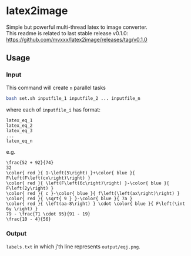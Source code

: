 # latex2image
Simple but powerful multi-thread latex to image converter. <br>
This readme is related to last stable release v0.1.0: https://github.com/mvxxx/latex2image/releases/tag/v0.1.0
## Usage

### Input
This command will create `n` parallel tasks
```bash
bash set.sh inputfile_1 inputfile_2 ... inputfile_n
```

where each of `inputfile_i` has format:

```
latex_eq_1
latex_eq_2
latex_eq_3
...
latex_eq_n
```

e.g.
```
\frac{52 + 92}{74}
32
\color{ red }{ 1-\left(5\right) }+\color{ blue }{ F\left(F\left(cx\right)\right) }
\color{ red }{ \left(F\left(6c\right)\right) }-\color{ blue }{ F\left(2y\right) }
\color{ red }{ c }-\color{ blue }{ f\left(\left(ax\right)\right) }
\color{ red }{ \sqrt{ 9 } }-\color{ blue }{ 7a }
\color{ red }{ \left(aa-8\right) } \cdot \color{ blue }{ F\left(\int 6y \right) }
79 - \frac{71 \cdot 95}{91 - 19}
\frac{10 - 4}{56}
```
### Output
`labels.txt` in which j'th line represents `output/eqj.png`.

